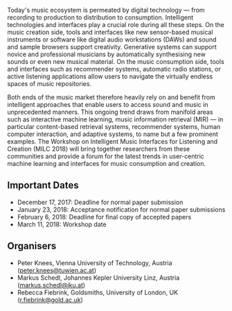 Today's music ecosystem is permeated by digital technology — from recording to production to distribution to consumption. Intelligent technologies and interfaces play a crucial role during all these steps. On the music creation side, tools and interfaces like new sensor-based musical instruments or software like digital audio workstations (DAWs) and sound and sample browsers support creativity. Generative systems can support novice and professional musicians by automatically synthesising new sounds or even new musical material. On the music consumption side, tools and interfaces such as recommender systems, automatic radio stations, or active listening applications allow users to navigate the virtually endless spaces of music repositories.

Both ends of the music market therefore heavily rely on and benefit from intelligent approaches that enable users to access sound and music in unprecedented manners. This ongoing trend draws from manifold areas such as interactive machine learning, music information retrieval (MIR) — in particular content-based retrieval systems, recommender systems, human computer interaction, and adaptive systems, to name but a few prominent examples. The Workshop on Intelligent Music Interfaces for Listening and Creation (MILC 2018) will bring together researchers from these communities and provide a forum for the latest trends in user-centric machine learning and interfaces for music consumption and creation.

## Important Dates
- December 17, 2017: Deadline for normal paper submission
- January 23, 2018: Acceptance notification for normal paper submissions
- February 6, 2018: Deadline for final copy of accepted papers
- March 11, 2018: Workshop date

## Organisers
- Peter Knees, Vienna University of Technology, Austria (peter.knees@tuwien.ac.at)
- Markus Schedl, Johannes Kepler University Linz, Austria (markus.schedl@jku.at)
- Rebecca Fiebrink, Goldsmiths, University of London, UK (r.fiebrink@gold.ac.uk)
